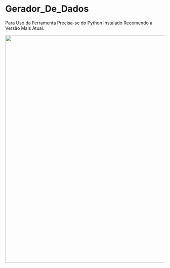 # Gerador_De_Dados

Para Uso da Ferramenta Precisa-se do Python Instalado Recomendo a Versão Mais Atual. 

<img src="https://raw.githubusercontent.com/Davi202/Gerador_De_Dados/main/Captura%20de%20Tela%20(11).png" width="1020" height="720" />
